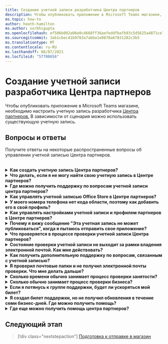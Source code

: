 ```yaml
---
title: Создание учетной записи разработчика Центра партнеров
description: Чтобы опубликовать приложение в Microsoft Teams магазине, вам потребуется учетная запись разработчика Центра партнеров.
ms.topic: how-to
author: heath-hamilton
ms.author: surbhigupta
ms.openlocfilehash: ef506b092a06e0c4668ff36aefeddfbafb93c5d5625a4871ce7082c4c6564fea
ms.sourcegitcommit: 3ab1cbec41b9783a7abba1e0870a67831282c3b5
ms.translationtype: MT
ms.contentlocale: ru-RU
ms.lasthandoff: 08/07/2021
ms.locfileid: "57708656"
---
```

# <a name="create-a-partner-center-developer-account"></a>Создание учетной записи разработчика Центра партнеров

Чтобы опубликовать приложение в Microsoft Teams магазине, необходимо настроить учетную запись разработчика [Центра партнеров.](/office/dev/store/open-a-developer-account) В зависимости от сценария можно использовать существующую учетную запись.

## <a name="faq"></a>Вопросы и ответы

Получите ответы на некоторые распространенные вопросы об управлении учетной записью Центра партнеров.

<br>

<details>

<summary><b>Как создать учетную запись Центра партнеров?</b></summary>

Можно создать учетную запись Центра партнеров одним из следующих способов:

* Если у вас нет учетной записи Microsoft Network, создайте учетную запись с помощью страницы регистрации [Центра партнеров.](/office/dev/store/open-a-developer-account#create-an-account-using-the-partner-center-enrollment-page)
* Если вы уже зарегистрированы в партнерской сети Майкрософт, создайте учетную запись непосредственно из Центра партнеров с помощью существующих регистраций в Центре партнеров [Майкрософт.](/office/dev/store/open-a-developer-account#create-an-account-using-an-existing-partner-center-enrollment)

<br>

</details>

<details>

<summary><b>Что делать, если я не могу найти свою учетную запись в Центре партнеров?</b></summary>

Откройте билет [поддержки Центра партнеров](https://partner.microsoft.com/support/v2/?stage=1) и выберите следующее:

| Меню | Вариант |
| -------   | -------  |
|Категория| Коммерческий маркетплейс|
| Тема | Общая справка по рынку и вопросы о том, как их задать |
| Subtopic| Надстройка Office |

<br>

</details>

<details>

<summary><b>Где можно получить поддержку по вопросам учетной записи центра партнеров?</b></summary>

Чтобы найти [проблему, посетите](https://aka.ms/marketplacepublishersupport) страницу поддержки издателей. Если рекомендации не полезны, создайте билет поддержки [Центра партнеров.](/azure/marketplace/partner-center-portal/support#how-to-open-a-support-ticket)

<br>

</details>

<details>

<summary><b>Как управлять учетной записью Office Store в Центре партнеров?</b></summary>

Сведения [об управлении учетной записью см. в центре партнеров.](/office/dev/store/manage-account-settings-and-profile)

<br>

</details>

<details>

<summary><b>У моего номера телефона нет кода области, поэтому как добавить его в свой профиль?</b></summary>

Номер телефона имеет три части: код страны, код области и номер телефона. Если номер телефона не содержит код области, оставьте второе поле пустым и заполните третье поле.

<br>

</details>

<details>

<summary><b>Как управлять настройками учетной записи и профилем партнеров в Центре партнеров?</b></summary>

Сведения [об управлении настройками учетной записи и сведениями о профиле](/windows/uwp/publish/manage-account-settings-and-profile#additional-settings-and-info) см. в этой странице.

<br>

</details>

<details>

<summary><b>Почему я вижу сообщение "Эта учетная запись не может публиковаться", когда я пытаюсь отправить свое приложение?</b></summary>

Вы получили это сообщение об ошибке, так как состояние [проверки учетной](/partner-center/verification-responses) записи находится в ожидании. Проверьте состояние в панели мониторинга Центра [партнеров.](https://partner.microsoft.com/dashboard) Выберите **значок Параметры** и выберите параметры разработчика > учетной записи **> учетной записи**.

![Состояние проверки Центра партнеров](~/assets/images/partner-center-verification-status.png)

<br>

</details>

<details>

<summary><b>Что проверяется в процессе проверки учетной записи Центра партнеров?</b></summary>

Существует три области проверки: **владение электронной почтой,** **занятость** и **бизнес.** Дополнительные сведения см. в [том, что проверяется и как реагировать.](/partner-center/verification-responses#what-is-verified-and-how-to-respond)

Если вы основной контакт, глобальный администратор или администратор учетной записи, вы можете отслеживать состояние проверки и отслеживать ход работы на странице профиля.

После завершения процесса проверки состояние вашей регистрации на странице профиля изменяется с *ожидающих* до *авторизованных*. Затем основной контакт получает сообщение электронной почты от Корпорации Майкрософт в течение нескольких дней.

<br>

</details>

<details>

<summary><b>Состояние проверки учетной записи не выходит за рамки владения электронной почтой. Как мне действовать?</b></summary>

Во время **процесса проверки владения** электронной почтой основному контакту отправляется сообщение проверки. Проверьте ваш основной почтовый ящик контакта для электронной почты из **maccount@microsoft.com** с необходимой строкой **темы Действие:** Проверка учетной записи электронной почты в Корпорации Майкрософт и завершить процесс проверки электронной почты. Сообщение о проверке отправляется на адрес, указанный в настройках учетной записи Центра партнеров.

Помните следующее о процессе проверки электронной почты:

* Ссылка проверки электронной почты действительна только в течение семи дней.
* Вы можете запросить повторное отправку электронной почты, посетив страницу профиля партнера и выбрав ссылку электронной почты проверки **Resend.**
* Чтобы обеспечить получение электронной почты, microsoft.com в качестве безопасного домена и проверьте нежелательные папки электронной почты. 

<br>

</details>

<details>

<summary><b>Как получить дополнительную поддержку по вопросам, связанным с учетной записью?</b></summary>

Сведения [см. в поддержку программы Коммерческий рынок в Центре партнеров.](/azure/marketplace/partner-center-portal/support)

<br>

</details>

<details>

<summary><b>Я проверил почтовые папки и не получил электронной почты проверки. Что мне делать дальше?</b></summary>

Попробуйте следующее:

* Проверьте папку нежелательной или нежелательной почты.
* Очистить кэш браузера, перейдите на панель мониторинга учетной записи Центра партнеров и выберите электронную почту проверки **Resend.**
* Попробуйте получить доступ к ссылке **электронной почты проверки Resend** из другого браузера.
* Работайте с ИТ-отделом, чтобы убедиться, что электронные письма проверки не заблокированы сервером электронной почты.
* Настройте фильтр нежелательной почты сервера, чтобы разрешить или безопасно перечислять все сообщения **электронной почты** из maccount@microsoft.com.

<br>

</details>

<details>

<summary><b>Сколько времени обычно занимает процесс проверки занятости?</b></summary>

Если все представленные сведения верны, процесс проверки занятости занимает около двух часов.

<br>

</details>

<details>

<summary><b>Сколько обычно занимает процесс проверки бизнеса?</b></summary>

Если все необходимые документы представлены, проверка бизнеса занимает от одного до двух бизнес-дней.

<br>

</details>

<details>

<summary><b>Если я потянусь к группе поддержки, будет ли ускоряться мой билет?</b></summary>

Билеты на поддержку будут разрешены через неделю. Ознакомьтесь с обновлениями, отправленным на адрес электронной почты, предоставленный при создании билета поддержки.

<br>

</details>

<details>

<summary><b>Я создал билет поддержки, но не получил обновления в течение семи бизнес-дней. Где можно получить помощь?</b></summary>

Отправьте сообщение электронной <a href="mailto:teamsubm@microsoft.com">почты teamsubm@microsoft.com</a> со следующими сведениями:

* **Тема строки.** Проблема учетной записи центра партнеров *<your app name>* для .
* **Тело электронной почты:**
    * Номер билета поддержки.
    * Ваш ИД продавца.
    * Снимок экрана проблемы (по возможности).

<br>

</details>

<details>

<summary><b>Где еще можно получить помощь центра партнеров?</b></summary>

Следующие ресурсы также могут помочь:

* [Microsoft 365 отправки приложения.](/office/dev/store/appsource-submission-faq)
* [Документация по коммерческому рынку.](/azure/marketplace/)

<br>

</details>

## <a name="next-step"></a>Следующий этап

> [!div class="nextstepaction"]
> [Подготовка к отправке в магазин](~/concepts/deploy-and-publish/appsource/prepare/submission-checklist.md)
